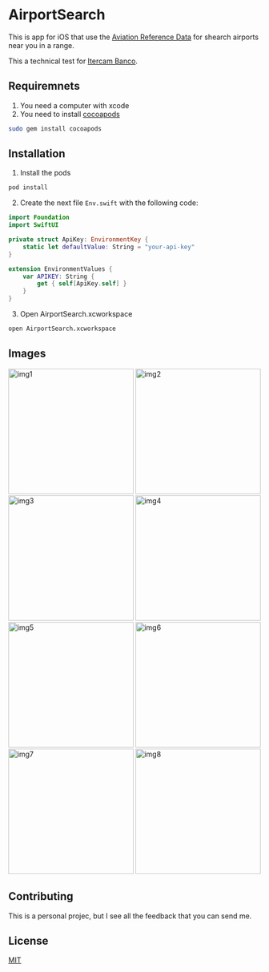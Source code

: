 # AirportSearch

This is app for iOS that use the [Aviation Reference Data](https://rapidapi.com/proground/api/aviation-reference-data/) for shearch airports near you in a range.

This a technical test for [Itercam Banco](https://www.intercam.com.mx).

## Requiremnets

1. You need a computer with xcode 
2. You need to install [cocoapods](https://cocoapods.org)


```bash
sudo gem install cocoapods
```

## Installation

1. Install the pods

```bash
pod install 
```

2. Create the next file `Env.swift` with the following code:
```swift
import Foundation
import SwiftUI

private struct ApiKey: EnvironmentKey {
    static let defaultValue: String = "your-api-key"
}

extension EnvironmentValues {
    var APIKEY: String {
        get { self[ApiKey.self] }
    }
}

```

3. Open AirportSearch.xcworkspace

```bash
open AirportSearch.xcworkspace
```

## Images
<p float="left">
<img src="https://lh3.googleusercontent.com/drive-viewer/AJc5JmTwEp5mIZGtk8NHV_80T2HzP3UPzDrSwbMotMlk7cQb0mCeiEVcxuusfKseESQiAEntA3IQHWc=w2880-h1592" alt="img1" width="250" style =/> 
<img src="https://lh3.googleusercontent.com/drive-viewer/AJc5JmSB0rAV4B12JIvIV4JpGdcXD7D7GB4cGFm1GKRrSc6nXM3nSLL61tTZWmFA8tGzZZ3ULBiU2ac=w2880-h1592" alt="img2" width="250"/>
<img src="https://lh3.googleusercontent.com/drive-viewer/AJc5JmRM4RkKnF8bDMJ1BC9UyVwRjLqsdeFFodoWyVwk1kdF4-lLtiAoJErIZlb4Oje9gSTG4IrCPmw=w2880-h1592" alt="img3" width="250"/>
<img src="https://lh3.googleusercontent.com/drive-viewer/AJc5JmT6MGtU48MqpF4G_Y61X16PVcjELdNrK7ENcb3PhC8g0pF2k73tuAbOsE3hg-cfc3ck3pw-d94=w2880-h1592" alt="img4" width="250"/>
<img src="https://lh3.googleusercontent.com/drive-viewer/AJc5JmTG6L481mgE6SNY53yeFq78ofypyqBGzuZtq3ppzBjgku8OA9XJ-WPa4LJDnEklHY7pjRTh_kc=w2880-h1592" alt="img5" width="250"/>
<img src="https://lh3.googleusercontent.com/drive-viewer/AJc5JmTLt98G6xQrnV-s4XdB6L7_lRFuyBrA0EaSuG3TdMr3cGSl7mteWi5fN7PkhPLVUNDRai_9K1A=w2880-h1592" alt="img6" width="250"/>
<img src="https://lh3.googleusercontent.com/drive-viewer/AJc5JmTQ4dWo9KJotZgZ4RujsavTrmZj3EhI0oY5SDxvIk8V5g1FQ2bEEXn79W07djzz5lc_N2cuF18=w2880-h1592" alt="img7" width="250"/>
<img src="https://lh3.googleusercontent.com/drive-viewer/AJc5JmTnc8_COocUFvGQCGOLu2rsXTyoN6ccfY_v9fYUWg8DYHKgIzhd_7esgTMrHi4DzgJuPeVQi3o=w2880-h1592" alt="img8" width="250"/>
</p>

## Contributing
This is a personal projec, but I see all the feedback that you can send me.

## License
[MIT](https://choosealicense.com/licenses/mit/)
